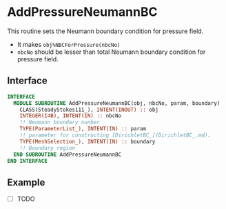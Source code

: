 # AddPressureNeumannBC

This routine sets the Neumann boundary condition for pressure field.

- It makes `obj%NBCForPressure(nbcNo)`
- `nbcNo` should be lesser than total Neumann boundary condition for pressure field.

## Interface

```fortran
INTERFACE
  MODULE SUBROUTINE AddPressureNeumannBC(obj, nbcNo, param, boundary)
    CLASS(SteadyStokes111_), INTENT(INOUT) :: obj
    INTEGER(I4B), INTENT(IN) :: nbcNo
    !! Neumann boundary nunber
    TYPE(ParameterList_), INTENT(IN) :: param
    !! parameter for constructing [DirichletBC_](DirichletBC_.md).
    TYPE(MeshSelection_), INTENT(IN) :: boundary
    !! Boundary region
  END SUBROUTINE AddPressureNeumannBC
END INTERFACE
```

## Example

- [ ] TODO
